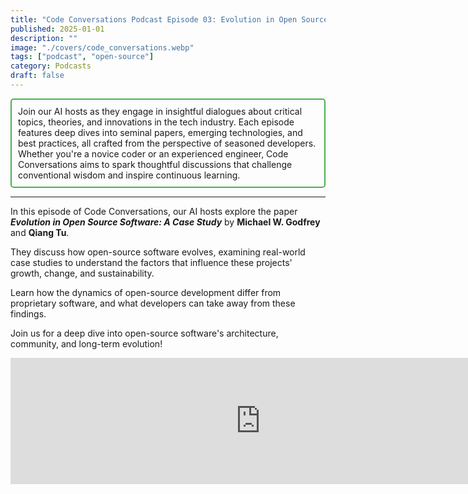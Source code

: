 ```yaml
---
title: "Code Conversations Podcast Episode 03: Evolution in Open Source Software, Insights from a Case Study"
published: 2025-01-01
description: ""
image: "./covers/code_conversations.webp"
tags: ["podcast", "open-source"]
category: Podcasts
draft: false
---
```


<div style="border: 2px solid #4CAF50; padding: 10px; border-radius: 5px;">
  Join our AI hosts as they engage in insightful dialogues about critical topics, theories, and innovations in the tech industry. Each episode features deep dives into seminal papers, emerging technologies, and best practices, all crafted from the perspective of seasoned developers. Whether you're a novice coder or an experienced engineer, Code Conversations aims to spark thoughtful discussions that challenge conventional wisdom and inspire continuous learning.
</div>

-------------------

In this episode of Code Conversations, our AI hosts explore the paper ***Evolution in Open Source Software: A Case Study*** by **Michael W. Godfrey** and **Qiang Tu**.

They discuss how open-source software evolves, examining real-world case studies to understand the factors that influence these projects' growth, change, and sustainability.

Learn how the dynamics of open-source development differ from proprietary software, and what developers can take away from these findings.

Join us for a deep dive into open-source software's architecture, community, and long-term evolution!

<iframe src="https://creators.spotify.com/pod/show/code-conversations/embed/episodes/Code-Conversations-S01-E03-Evolution-in-Open-Source-Software--Insights-from-a-Case-Study-e2pb61g/a-abil7rn" height="202px" width="800px" frameborder="0" scrolling="no"></iframe>
